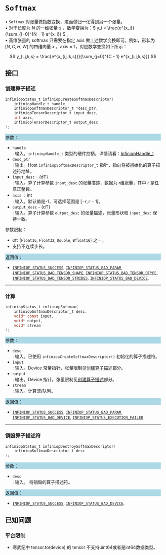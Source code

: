 
# `Softmax`

$\bullet$ `Softmax` 对张量做指数变换，进而做归一化得到另一个张量。    
$\bullet$ 对于长度为 $N$ 的一维张量 $x$ ，数学变换为：$ y_i = \frac{e^{x_i}}{\sum_{i=0}^{N - 1} e^{x_i}} $ 。    
$\bullet$ 高维张量的 softmax 只需要在指定 axis 做上述数学变换即可。例如，形状为 $[N,C,H,W]$ 的四维向量 $x$ ，axis = 1，对应数学变换如下所示：

$$ y_{i,j,k,s} = \frac{e^{x_{i,j,k,s}}}{\sum_{j=0}^{C - 1} e^{x_{i,j,k,s}}} $$



## 接口

### 创建算子描述

```c
infiniopStatus_t infiniopCreateSoftmaxDescriptor(
    infiniopHandle_t handle, 
    infiniopSoftmaxDescriptor_t *desc_ptr, 
    infiniopTensorDescriptor_t input_desc, 
    int axis, 
    infiniopTensorDescriptor_t output_desc
);
```
<div style="background-color: lightblue; padding: 1px;"> 参数：</div>

 - `handle`    
     : 输入。`infiniopHandle_t` 类型的硬件控柄。详情请看：[InfiniopHandle_t]()
 - `desc_ptr`    
     : 输出。Host `infiniopSoftmaxDescriptor_t` 指针，指向将被初始化的算子描述符地址。
 - `input_desc` - {dT}          
     : 输入。算子计算参数 `input_desc` 的张量描述，数据为 $r$维张量，其中 $r$ 是任意正整数。
 - `axis` ：int      
     : 输入。默认值是-1，可选择范围是 $[-r, r - 1]$。
 - `output_desc` - {dT}      
     : 输入。算子计算参数 `output_desc` 的张量描述，张量形状和 `input_desc` 保持一致。

参数限制：

 - **`dT`**:  (`Float16`, `Float32`, `Double`, `Bfloat16`) 之一。
 - 支持不连续步长。

<div style="background-color: lightblue; padding: 1px;"> 返回值：</div>

 - [`INFINIOP_STATUS_SUCCESS`](), [`INFINIOP_STATUS_BAD_PARAM`](),  [`INFINIOP_STATUS_BAD_TENSOR_SHAPE`](), [`INFINIOP_STATUS_BAD_TENSOR_DTYPE`](), [`INFINIOP_STATUS_BAD_TENSOR_STRIDES`](), [`INFINIOP_STATUS_BAD_DEVICE`]().

---

### 计算

```c
infiniopStatus_t infiniopSoftmax(
    infiniopSoftmaxDescriptor_t desc, 
    void* const input, 
    void* output, 
    void* stream
);
```
<div style="background-color: lightblue; padding: 1px;"> 参数： </div>

 - `desc`      
     : 输入。已使用 `infiniopCreateSoftmaxDescriptor()` 初始化的算子描述符。 
 - `input`    
     : 输入。Device 常量指针，张量限制见[创建算子描述](#创建算子描述)部分。
 - `output`    
     : 输出。Device 指针，张量限制见[创建算子描述](#创建算子描述)部分。
 - `stream`    
     : 输入。计算流/队列。

<div style="background-color: lightblue; padding: 1px;">  返回值：</div>

 - [`INFINIOP_STATUS_SUCCESS`](), [`INFINIOP_STATUS_BAD_PARAM`](), [`INFINIOP_STATUS_BAD_DEVICE`](), [`INFINIOP_STATUS_EXECUTION_FAILED`]()


---

### 销毁算子描述符

```c
infiniopStatus_t infiniopDestroySoftmaxDescriptor(
    infiniopSoftmaxDescriptor_t desc
);
```

<div style="background-color: lightblue; padding: 1px;"> 参数： </div>

 - `desc`    
     : 输入。 待销毁的算子描述符。 

<div style="background-color: lightblue; padding: 1px;"> 返回值： </div>

 - [`INFINIOP_STATUS_SUCCESS`](), [`INFINIOP_STATUS_BAD_DEVICE`]().

## 已知问题

### 平台限制

- 寒武纪中 tensor.to(device) 的 tensor 不支持uint64或者是int64数据类型。

### 